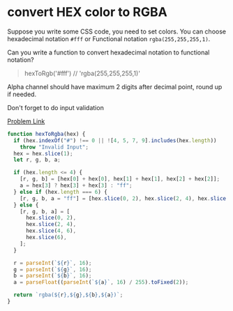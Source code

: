 # convert HEX color to RGBA

Suppose you write some CSS code, you need to set colors. You can choose hexadecimal notation `#fff` or Functional notation `rgba(255,255,255,1)`.

Can you write a function to convert hexadecimal notation to functional notation?

> hexToRgb('#fff') // 'rgba(255,255,255,1)'

Alpha channel should have maximum 2 digits after decimal point, round up if needed.

Don't forget to do input validation

[Problem Link](https://bigfrontend.dev/problem/convert-HEX-color-to-RGBA)

```js
function hexToRgba(hex) {
  if (hex.indexOf("#") !== 0 || ![4, 5, 7, 9].includes(hex.length))
    throw "Invalid Input";
  hex = hex.slice(1);
  let r, g, b, a;

  if (hex.length <= 4) {
    [r, g, b] = [hex[0] + hex[0], hex[1] + hex[1], hex[2] + hex[2]];
    a = hex[3] ? hex[3] + hex[3] : "ff";
  } else if (hex.length === 6) {
    [r, g, b, a = "ff"] = [hex.slice(0, 2), hex.slice(2, 4), hex.slice(4)];
  } else {
    [r, g, b, a] = [
      hex.slice(0, 2),
      hex.slice(2, 4),
      hex.slice(4, 6),
      hex.slice(6),
    ];
  }

  r = parseInt(`${r}`, 16);
  g = parseInt(`${g}`, 16);
  b = parseInt(`${b}`, 16);
  a = parseFloat((parseInt(`${a}`, 16) / 255).toFixed(2));

  return `rgba(${r},${g},${b},${a})`;
}
```
